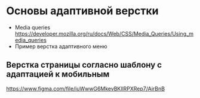 # Основы адаптивной верстки
- Media queries https://developer.mozilla.org/ru/docs/Web/CSS/Media_Queries/Using_media_queries
- Пример верстка адаптивного меню

## Верстка страницы согласно шаблону с адаптацией к мобильным

https://www.figma.com/file/iuWwwG6MkevBKllRPXRep7/AirBnB